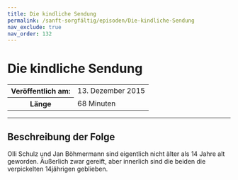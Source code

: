 ```yaml
---
title: Die kindliche Sendung
permalink: /sanft-sorgfältig/episoden/Die-kindliche-Sendung
nav_exclude: true
nav_order: 132
---
```


# Die kindliche Sendung
<table class="resp-table dcf-table dcf-table-responsive dcf-table-bordered dcf-table-striped dcf-w-100%">
                    <tbody>
                        <tr>
                            <th scope="row">Veröffentlich am:</th>
                            <td data-label="Veröffentlich am:">13. Dezember 2015</td>
                        </tr>
                        <tr>
                            <th scope="row">Länge </th>
                            <td data-label="Länge ">68 Minuten</td>
                        </tr></tbody>
                </table>

***

## Beschreibung der Folge

<div>
Olli Schulz und Jan Böhmermann sind eigentlich nicht älter als 14 Jahre alt geworden. Äußerlich zwar gereift, aber innerlich sind die beiden die verpickelten 14jährigen geblieben.  
</div>

